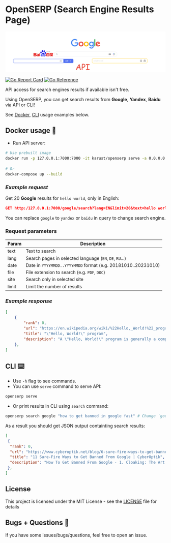 # OpenSERP (Search Engine Results Page)
![OpenSERP](/logo.png)

[![Go Report Card](https://goreportcard.com/badge/github.com/karust/openserp)](https://goreportcard.com/report/github.com/karust/openserp)
[![Go Reference](https://pkg.go.dev/badge/github.com/karust/openserp.svg)](https://pkg.go.dev/github.com/karust/openserp)
<!-- ![Docker Image Size (tag)](https://img.shields.io/docker/image-size/karust/openserp/latest)
![GitHub release (by tag)](https://img.shields.io/github/downloads/karust/openserp/0.1/total) -->

API access for search engines results if available isn't free.

Using OpenSERP, you can get search results from **Google**, **Yandex**, **Baidu** via API or CLI!

See [Docker](#docker), [CLI](#cli) usage examples below.

## Docker usage  <a name="docker"></a> 🐳
* Run API server:
```bash
# Use prebuilt image
docker run -p 127.0.0.1:7000:7000 -it karust/openserp serve -a 0.0.0.0 -p 7000

# Or
docker-compose up --build
```

### *Example request*
Get 20 **Google** results for `hello world`, only in English:
```JSON
GET http:/127.0.0.1:7000/google/search?lang=EN&limit=20&text=hello world
```
You can replace `google` to `yandex` or `baidu` in query to change search engine.

### Request parameters
| Param | Description                                                  |
|-------|--------------------------------------------------------------|
| text  | Text to search                                               |
| lang  | Search pages in selected language (`EN`, `DE`, `RU`...)      |
| date  | Date in `YYYYMMDD..YYYYMMDD` format (e.g. 20181010..20231010) |
| file  | File extension to search  (e.g. `PDF`, `DOC`)                 |
| site  | Search only in selected site                                 |
| limit | Limit the number of results                                  |

### *Example response*
```JSON
[
    {
        "rank": 0,
        "url": "https://en.wikipedia.org/wiki/%22Hello,_World!%22_program",
        "title": "\"Hello, World!\" program",
        "description": "A \"Hello, World!\" program is generally a computer program that ignores any input, and outputs or displays a message similar to \"Hello, World!\"."
    },
]
```



## CLI <a name="cli"></a> ⌨️
* Use `-h` flag to see commands.
* You can use `serve` command to serve API:
```bash
openserp serve 
```
* Or print results in CLI using `search` command:
```bash
openserp search google "how to get banned in google fast" # Change `google` to `yandex` or `baidu`
```
As a result you should get JSON output containting search results:
```json
[
 {
  "rank": 0,
  "url": "https://www.cyberoptik.net/blog/6-sure-fire-ways-to-get-banned-from-google/",
  "title": "11 Sure-Fire Ways to Get Banned From Google | CyberOptik",
  "description": "How To Get Banned From Google · 1. Cloaking: The Art of Deception · 2. Plagiarism: Because Originality is Overrated · 3. Keyword Stuffing: More is Always Better · 4 ..."
 },
]
 ```

 ## License
This project is licensed under the MIT License - see the [LICENSE](LICENSE) file for details

## Bugs + Questions 👾
If you have some issues/bugs/questions, feel free to open an issue.